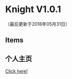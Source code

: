 Knight V1.0.1
==========
（最后更新于2018年05月31日）

Items
----
个人主页
----
[Click here!](https://knight-boy.github.io/)